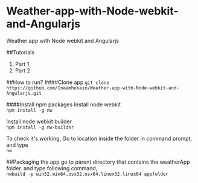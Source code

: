# Weather-app-with-Node-webkit-and-Angularjs
Weather app with Node webkit and Angularjs

##Tutorials
1. Part 1
2. Part 2

##How to run?
####Clone app
`git clone https://github.com/Inaamhusain/Weather-app-with-Node-webkit-and-Angularjs.git`

####Install npm packages
Install node webkit  
`npm install -g nw`  

Install node webkit builder   
`npm install -g nw-builder`  

To check it's working, Go to location inside the folder in command prompt, and type  
`nw`  

##Packaging the app
go to parent directory that contains the weatherApp folder. and type following command,  
`nwbuild -p win32,win64,osx32,osx64,linux32,linux64 appfolder`
